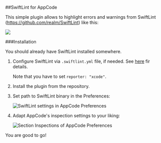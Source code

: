 ##SwiftLint for AppCode

This simple plugin allows to highlight errors and warnings from SwiftLint (https://github.com/realm/SwiftLint) like this:

![](http://d.pr/i/goBy/3VsjzzWL+)


###Installation

You should already have SwiftLint installed somewhere.
 1. Configure SwiftLint via `.swiftlint.yml` file, if needed. See [here](https://github.com/realm/SwiftLint#configuration) fir details.
 
    Note that you have to set `reporter: "xcode"`.
    
 2. Install the plugin from the repository.
 
 3. Set path to SwiftLint binary in the Preferences:

    ![SwiftLint settings in AppCode Preferences](http://d.pr/i/FieQ/35oXUPSZ+)
    
 4. Adapt AppCode's inspection settings to your liking:
 
    ![Section Inspections of AppCode Preferences](http://i.imgur.com/4l8trvc.png)

You are good to go!
